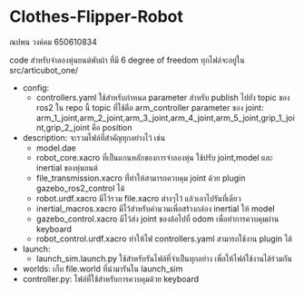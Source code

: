 # Clothes-Flipper-Robot

ณปพน วงค์คม 650610834

code สำหรับจำลองหุ่นยนต์พับผ้า ที่มี 6 degree of freedom
ทุกไฟล์จะอยู่ใน src/articubot_one/
- config:
    - controllers.yaml ใช้สำหรับกำหนด parameter สำหรับ publish ไปยัง topic ของ ros2 ใน repo นี้ topic ที่ใช้ตือ arm_controller parameter ของ joint: arm_1_joint,arm_2_joint,arm_3_joint,arm_4_joint,arm_5_joint,grip_1_joint,grip_2_joint คือ position
- description: จะรวมไฟล์ที่สำคัญทุกอย่างไว้ เช่น
    - model.dae 
    - robot_core.xacro ที่เป็นแกนหลักของการจำลองหุ่น ใช้ปรับ joint,model และ inertial ของหุ่นยนต์
    - file_transmission.xacro ที่่ทำให้สามารถควบคุม joint ด้วย plugin gazebo_ros2_control ได้
    - robot.urdf.xacro มีไว้รวม file.xacro ต่างๆไว้ แล้วเอาไปรันที่เดียว
    - inertial_macros.xacro มีไว้สำหรับคำนวนเพื่อสร้างกล่อง inertial ให้ model
    - gazebo_control.xacro มีไว้ส่ง joint ของล้อไปที่ odom เพื่อทำการควบคุมผ่าน keyboard
    - robot_control.urdf.xacro ทำให้ไฟ controllers.yaml สามารถใช้งาน plugin ได้
- launch:
    - launch_sim.launch.py ใช้สำหรับรันไฟล์ที่จำเป็นทุกอย่าง เพื่อให้ไฟล์ใช้งานได้ร่วมกัน
- worlds:
    เก็บ file.world ที่นำมารันใน launch_sim
- controller.py:
    ไฟล์ที่ใช้สำหรับการควบคุมด้วย keyboard
      

